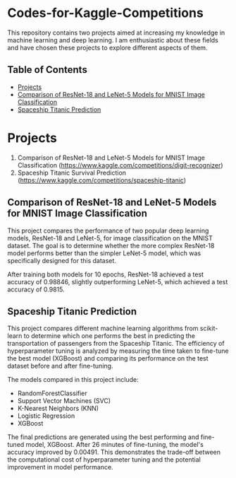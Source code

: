 # Codes-for-Kaggle-Competitions

This repository contains two projects aimed at increasing my knowledge in machine learning and deep learning. I am enthusiastic about these fields and have chosen these projects to explore different aspects of them.


## Table of Contents

- [Projects](#projects)
- [Comparison of ResNet-18 and LeNet-5 Models for MNIST Image Classification](#Comparison-of-ResNet-18-and-LeNet-5-Models-for-MNIST-Image-Classification)
- [Spaceship Titanic Prediction](#Spaceship-Titanic-Prediction)



# Projects

1. Comparison of ResNet-18 and LeNet-5 Models for MNIST Image Classification (https://www.kaggle.com/competitions/digit-recognizer)
2. Spaceship Titanic Survival Prediction (https://www.kaggle.com/competitions/spaceship-titanic)

## Comparison of ResNet-18 and LeNet-5 Models for MNIST Image Classification

This project compares the performance of two popular deep learning models, ResNet-18 and LeNet-5, for image classification on the MNIST dataset. The goal is to determine whether the more complex ResNet-18 model performs better than the simpler LeNet-5 model, which was specifically designed for this dataset.

After training both models for 10 epochs, ResNet-18 achieved a test accuracy of 0.98846, slightly outperforming LeNet-5, which achieved a test accuracy of 0.9815.

## Spaceship Titanic Prediction

This project compares different machine learning algorithms from scikit-learn to determine which one performs the best in predicting the transportation of passengers from the Spaceship Titanic. The efficiency of hyperparameter tuning is analyzed by measuring the time taken to fine-tune the best model (XGBoost) and comparing its performance on the test dataset before and after fine-tuning.

The models compared in this project include:

- RandomForestClassifier
- Support Vector Machines (SVC)
- K-Nearest Neighbors (KNN)
- Logistic Regression
- XGBoost

The final predictions are generated using the best performing and fine-tuned model, XGBoost. After 26 minutes of fine-tuning, the model's accuracy improved by 0.00491. This demonstrates the trade-off between the computational cost of hyperparameter tuning and the potential improvement in model performance.



